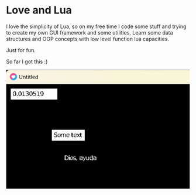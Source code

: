 # Love and Lua

I love the simplicity of Lua, so on my free time I code some stuff and trying
to create my own GUI framework and some utilities. Learn some data structures
and OOP concepts with low level function lua capacities.

Just for fun.

So far I got this :)

![image](./.github/resources/img.png)
